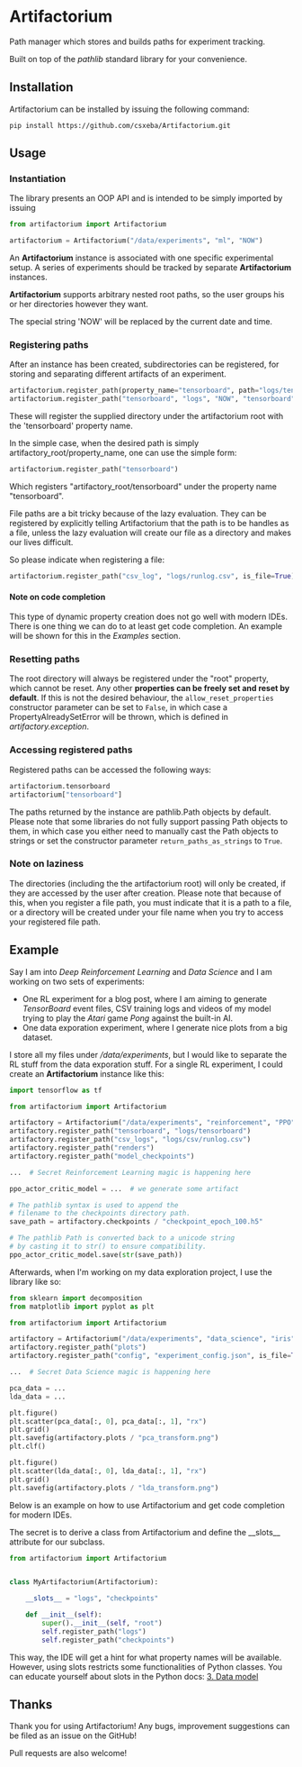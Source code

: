# Artifactorium

Path manager which stores and builds paths for experiment tracking.

Built on top of the *pathlib* standard library for your convenience.
  
## Installation

Artifactorium can be installed by issuing the following command:

`pip install https://github.com/csxeba/Artifactorium.git`

## Usage


### Instantiation

The library presents an OOP API and is intended to be simply imported by issuing

```python
from artifactorium import Artifactorium

artifactorium = Artifactorium("/data/experiments", "ml", "NOW")
```

An **Artifactorium** instance is associated with one specific experimental setup.
A series of experiments should be tracked by separate **Artifactorium** instances.

**Artifactorium** supports arbitrary nested root paths, so the user groups his or
her directories however they want.

The special string 'NOW' will be replaced by the current date and time.


### Registering paths

After an instance has been created, subdirectories can be registered, for
storing and separating different artifacts of an experiment.

```python
artifactorium.register_path(property_name="tensorboard", path="logs/tensorboard")
artifactorium.register_path("tensorboard", "logs", "NOW", "tensorboard")
```

These will register the supplied directory under the artifactorium root with the
'tensorboard' property name.
 
In the simple case, when the desired path is simply artifactory_root/property_name,
one can use the simple form:

```python
artifactorium.register_path("tensorboard")
```

Which registers "artifactory_root/tensorboard" under the property name "tensorboard".

File paths are a bit tricky because of the lazy evaluation. They can be registered
by explicitly telling Artifactorium that the path is to be handles as a file,
unless the lazy evaluation will create our file as a directory and makes our
lives difficult.

So please indicate when registering a file:

```python
artifactorium.register_path("csv_log", "logs/runlog.csv", is_file=True)
```

#### Note on code completion

This type of dynamic property creation does not go well with modern IDEs.
There is one thing we can do to at least get code completion. An example will
be shown for this in the *Examples* section.

### Resetting paths

The root directory will always be registered under the "root" property, which cannot
be reset. Any other **properties can be freely set and reset by default**. If this
is not the desired behaviour, the `allow_reset_properties` constructor parameter
can be set to `False`, in which case a PropertyAlreadySetError will be thrown,
which is defined in *artifactory.exception*.


### Accessing registered paths

Registered paths can be accessed the following ways:

```python
artifactorium.tensorboard
artifactorium["tensorboard"]
```

The paths returned by the instance are pathlib.Path objects by default. Please note
that some libraries do not fully support passing Path objects to them, in which
case you either need to manually cast the Path objects to strings or set the
constructor parameter `return_paths_as_strings` to `True`.

### Note on laziness

The directories (including the the artifactorium root) will only be created, if they
are accessed by the user after creation. Please note that because of this, when you
register a file path, you must indicate that it is a path to a file, or a directory
will be created under your file name when you try to access your registered file
path.

## Example

Say I am into *Deep Reinforcement Learning* and *Data Science* and I am working on two sets of experiments:
  - One RL experiment for a blog post, where I am aiming to generate *TensorBoard*
    event files, CSV training logs and videos of my model trying to play the
    *Atari* game *Pong* against the built-in AI.
  - One data exporation experiment, where I generate nice plots from a big dataset.

I store all my files under */data/experiments*, but I would like to separate the RL
stuff from the data exporation stuff. For a single RL experiment, I could create an
**Artifactorium** instance like this:

```python
import tensorflow as tf

from artifactorium import Artifactorium

artifactory = Artifactorium("/data/experiments", "reinforcement", "PPO", "Pong-v0", "NOW")
artifactory.register_path("tensorboard", "logs/tensorboard")
artifactory.register_path("csv_logs", "logs/csv/runlog.csv")
artifactory.register_path("renders")
artifactory.register_path("model_checkpoints")

...  # Secret Reinforcement Learning magic is happening here

ppo_actor_critic_model = ...  # we generate some artifact

# The pathlib syntax is used to append the 
# filename to the checkpoints directory path.
save_path = artifactory.checkpoints / "checkpoint_epoch_100.h5"

# The pathlib Path is converted back to a unicode string
# by casting it to str() to ensure compatibility.
ppo_actor_critic_model.save(str(save_path))
```

Afterwards, when I'm working on my data exploration project, I use the library
like so:

```python
from sklearn import decomposition
from matplotlib import pyplot as plt

from artifactorium import Artifactorium

artifactory = Artifactorium("/data/experiments", "data_science", "iris", "NOW")
artifactory.register_path("plots")
artifactory.register_path("config", "experiment_config.json", is_file=True)

...  # Secret Data Science magic is happening here

pca_data = ...
lda_data = ...

plt.figure()
plt.scatter(pca_data[:, 0], pca_data[:, 1], "rx")
plt.grid()
plt.savefig(artifactory.plots / "pca_transform.png") 
plt.clf()

plt.figure()
plt.scatter(lda_data[:, 0], lda_data[:, 1], "rx")
plt.grid()
plt.savefig(artifactory.plots / "lda_transform.png")
```

Below is an example on how to use Artifactorium and get code completion for
modern IDEs.

The secret is to derive a class from Artifactorium and define the \_\_slots\_\_
attribute for our subclass. 

```python
from artifactorium import Artifactorium


class MyArtifactorium(Artifactorium):

    __slots__ = "logs", "checkpoints"

    def __init__(self):
        super().__init__(self, "root")
        self.register_path("logs")
        self.register_path("checkpoints")
```

This way, the IDE will get a hint for what property names will be available.
However, using slots restricts some functionalities of Python classes. You can
educate yourself about slots in the Python docs:
[3. Data model](https://docs.python.org/3/reference/datamodel.html#slots)

## Thanks

Thank you for using Artifactorium! Any bugs, improvement suggestions can be
filed as an issue on the GitHub!

Pull requests are also welcome!
